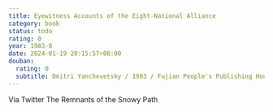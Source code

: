 ```yaml
---
title: Eyewitness Accounts of the Eight-National Alliance
category: book
status: todo
rating: 0
year: 1983-8
date: 2024-01-19 20:15:57+08:00
douban:
  rating: 0
  subtitle: Dmitri Yanchevetsky / 1983 / Fujian People's Publishing House
---
```


Via Twitter The Remnants of the Snowy Path

